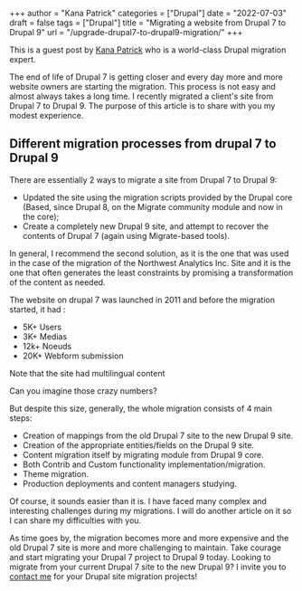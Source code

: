 +++
author = "Kana Patrick"
categories = ["Drupal"]
date = "2022-07-03"
draft = false
tags = ["Drupal"]
title = "Migrating a website from Drupal 7 to Drupal 9"
url = "/upgrade-drupal7-to-drupal9-migration/"
+++

This is a guest post by [Kana Patrick](https://kanapatrick.cm/en) who is a world-class Drupal migration expert.

The end of life of Drupal 7 is getting closer and every day more and more website owners are starting the migration. This process is not easy and almost always takes a long time. I recently migrated a client's site from Drupal 7 to Drupal 9. The purpose of this article is to share with you my modest experience.

## Different migration processes from drupal 7 to Drupal 9

There are essentially 2 ways to migrate a site from Drupal 7 to Drupal 9:

- Updated the site using the migration scripts provided by the Drupal core (Based, since Drupal 8, on the Migrate community module and now in the core);
- Create a completely new Drupal 9 site, and attempt to recover the contents of Drupal 7 (again using Migrate-based tools).

In general, I recommend the second solution, as it is the one that was used in the case of the migration of the Northwest Analytics Inc. Site and it is the one that often generates the least constraints by promising a transformation of the content as needed.

The website on drupal 7 was launched in 2011 and before the migration
started, it had :
- 5K+ Users
- 3K+ Medias
- 12k+ Noeuds
- 20K+ Webform submission

Note that the site had multilingual content

Can you imagine those crazy numbers?

But despite this size, generally, the whole migration consists of 4 main steps:

- Creation of mappings from the old Drupal 7 site to the new Drupal 9 site.
- Creation of the appropriate entities/fields on the Drupal 9 site.
- Content migration itself by migrating module from Drupal 9 core.
- Both Contrib and Custom functionality implementation/migration.
- Theme migration.
- Production deployments and content managers studying.

Of course, it sounds easier than it is. I have faced many complex and interesting challenges during my migrations. I will do another article on it so I can share my difficulties with you.

As time goes by, the migration becomes more and more expensive and the old Drupal 7 site is more and more challenging to maintain. Take courage and start migrating your Drupal 7 project to Drupal 9 today. Looking to migrate from your current Drupal 7 site to the new Drupal 9? I invite you to [contact me](https://kanapatrick.cm/en/get-quote) for your Drupal site migration projects!
